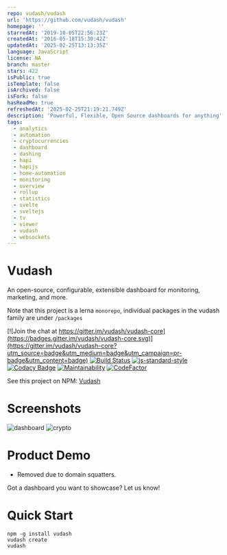 ```yaml
---
repo: vudash/vudash
url: 'https://github.com/vudash/vudash'
homepage: ''
starredAt: '2019-10-05T22:56:23Z'
createdAt: '2016-05-18T15:30:42Z'
updatedAt: '2025-02-25T13:13:35Z'
language: JavaScript
license: NA
branch: master
stars: 422
isPublic: true
isTemplate: false
isArchived: false
isFork: false
hasReadMe: true
refreshedAt: '2025-02-25T21:19:21.749Z'
description: 'Powerful, Flexible, Open Source dashboards for anything'
tags:
  - analytics
  - automation
  - cryptocurrencies
  - dashboard
  - dashing
  - hapi
  - hapijs
  - home-automation
  - monitoring
  - overview
  - rollup
  - statistics
  - svelte
  - sveltejs
  - tv
  - viewer
  - vudash
  - websockets
---
```


# Vudash

An open-source, configurable, extensible dashboard for monitoring, marketing, and more.

Note that this project is a lerna `monorepo`, individual packages in the vudash family are under `/packages`


[![Join the chat at https://gitter.im/vudash/vudash-core](https://badges.gitter.im/vudash/vudash-core.svg)](https://gitter.im/vudash/vudash-core?utm_source=badge&utm_medium=badge&utm_campaign=pr-badge&utm_content=badge) [![Build Status](https://travis-ci.org/vudash/vudash.svg?branch=master)](https://travis-ci.org/vudash/vudash) [![js-standard-style](https://img.shields.io/badge/code%20style-standard-brightgreen.svg)](http://standardjs.com/)
[![Codacy Badge](https://api.codacy.com/project/badge/Grade/475d7d8cff824b11bee7680de7134d94)](https://www.codacy.com/app/ant/vudash?utm_source=github.com&amp;utm_medium=referral&amp;utm_content=vudash/vudash&amp;utm_campaign=Badge_Grade)
[![Maintainability](https://api.codeclimate.com/v1/badges/8e7cf36d54ce0210c0ba/maintainability)](https://codeclimate.com/github/vudash/vudash/maintainability)
[![CodeFactor](https://www.codefactor.io/repository/github/vudash/vudash/badge)](https://www.codefactor.io/repository/github/vudash/vudash)

See this project on NPM: [Vudash](https://npmjs.org/vudash)

# Screenshots

![dashboard](https://user-images.githubusercontent.com/218949/38768859-ca2a2ee4-3ff1-11e8-9d8c-3bf1138b563d.gif)
![crypto](https://user-images.githubusercontent.com/218949/38768861-cf9f70b4-3ff1-11e8-91b5-ea8a27d06fb6.png)


# Product Demo

* Removed due to domain squatters.

Got a dashboard you want to showcase? Let us know!

# Quick Start

```
npm -g install vudash
vudash create
vudash
```
